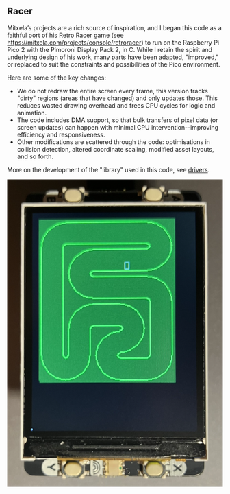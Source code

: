 
## Racer

Mitxela’s projects are a rich source of inspiration, and I began this code as a faithful port of
his Retro Racer game (see https://mitxela.com/projects/console/retroracer) to run on the Raspberry
Pi Pico 2 with the Pimoroni Display Pack 2, in C. While I retain the spirit and underlying design
of his work, many parts have been adapted, "improved," or replaced to suit the constraints and
possibilities of the Pico environment.

Here are some of the key changes:
- We do not redraw the entire screen every frame, this version tracks "dirty" regions
  (areas that have changed) and only updates those. This reduces wasted drawing overhead
  and frees CPU cycles for logic and animation.
- The code includes DMA support, so that bulk transfers of pixel data (or screen updates)
  can happen with minimal CPU intervention--improving efficiency and responsiveness.
- Other modifications are scattered through the code: optimisations in collision detection,
  altered coordinate scaling, modified asset layouts, and so forth.

More on the development of the "library" used in this code, see [drivers](./../../../drivers/pack20/).

![Retro Racer](racer.png)

